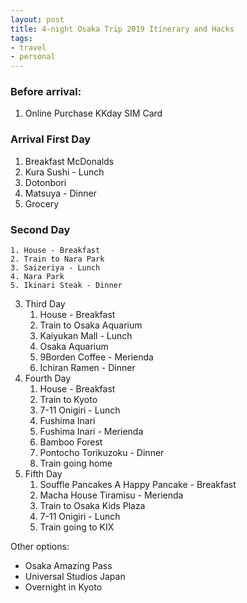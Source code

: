 ```yaml
---
layout: post
title: 4-night Osaka Trip 2019 Itinerary and Hacks
tags:
- travel
- personal
---
```


### Before arrival:

1. Online Purchase KKday SIM Card

### Arrival First Day

1. Breakfast McDonalds
2. Kura Sushi - Lunch
3. Dotonbori
4. Matsuya - Dinner
5. Grocery 

### Second Day
    1. House - Breakfast
    2. Train to Nara Park
    3. Saizeriya - Lunch
    4. Nara Park
    5. Ikinari Steak - Dinner
3. Third Day
    1. House - Breakfast
    2. Train to Osaka Aquarium
    3. Kaiyukan Mall - Lunch
    4. Osaka Aquarium
    5. 9Borden Coffee - Merienda
    6. Ichiran Ramen - Dinner
4. Fourth Day
    1. House - Breakfast
    2. Train to Kyoto
    3. 7-11 Onigiri - Lunch 
    4. Fushima Inari
    5. Fushima Inari - Merienda
    6. Bamboo Forest
    7. Pontocho Torikuzoku - Dinner
    8. Train going home
5. Fifth Day
    1. Souffle Pancakes A Happy Pancake - Breakfast
    2. Macha House Tiramisu - Merienda
    3. Train to Osaka Kids Plaza
    4. 7-11 Onigiri - Lunch 
    5. Train going to KIX


Other options:

- Osaka Amazing Pass
- Universal Studios Japan
- Overnight in Kyoto